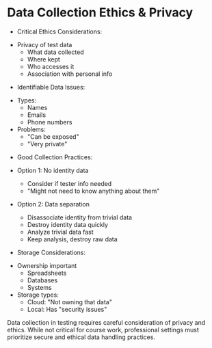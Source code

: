 # Data Collection Ethics & Privacy

* Critical Ethics Considerations:
 - Privacy of test data
   * What data collected
   * Where kept
   * Who accesses it
   * Association with personal info

* Identifiable Data Issues:
 - Types:
   * Names
   * Emails
   * Phone numbers
 - Problems:
   * "Can be exposed"
   * "Very private"

* Good Collection Practices:
 - Option 1: No identity data
   * Consider if tester info needed
   * "Might not need to know anything about them"
 
 - Option 2: Data separation
   * Disassociate identity from trivial data
   * Destroy identity data quickly
   * Analyze trivial data fast
   * Keep analysis, destroy raw data

* Storage Considerations:
 - Ownership important
   * Spreadsheets
   * Databases
   * Systems
 - Storage types:
   * Cloud: "Not owning that data"
   * Local: Has "security issues"

Data collection in testing requires careful consideration of privacy and ethics. While not critical for course work, professional settings must prioritize secure and ethical data handling practices.